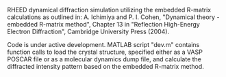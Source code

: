 RHEED dynamical diffraction simulation utilizing the embedded R-matrix calculations as outlined in:
A. Ichimiya and P. I. Cohen, "Dynamical theory - embedded R-matrix method",
Chapter 13 in "Reflection High-Energy Electron Diffraction", Cambridge University Press (2004).

Code is under active development. MATLAB script "dev.m" contains function calls to load the crystal
structure, specified either as a VASP POSCAR file or as a molecular dynamics dump file, and calculate
the diffracted intensity pattern based on the embedded R-matrix method.
